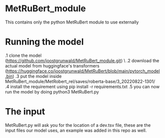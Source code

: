 # MetRuBert_module
This contains only the python MetRuBert module to use externally

# Running the model
.1 clone the model (https://github.com/joostgrunwald/MetRuBert_module.git) \\
.2 download the actual model from huggingface's transformers (https://huggingface.co/joostgrunwald/MetRuBert/blob/main/pytorch_model.bin)
.3 put the model inside MetRuBert_module/MetRobert_rel/saves/roberta-base/3_20220822-1301/
.4 install the requirement using pip install -r requirements.txt
.5 you can now run the model by doing python3 MetRuBert.py

# The input
MetRuBert.py will ask you for the location of a dev.tsv file, these are the input files our model uses, an example was added in this repo as well.
